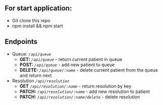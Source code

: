 ## For start application:

- Git clone this repo
- npm install && npm start

## Endpoints
- Queue: *```/api/queue```*
     - **GET:** *```/api/queue```* - return current patient in queue
     - **POST:** *```/api/queue```* - add new patient to queue
     - **DELETE:** *```/api/queue/:name```* - delete current patient from the queue and return next
- Resolution *```/api/resolution```*
     - **GET** *```/api/resolution/:name```* - return resolution by key
     - **PATCH:** *```/api/resolution/:name```* - add new resolution to patient
     - **PATCH:** *```/api/resolution/:name/delete```* - delete resolution 